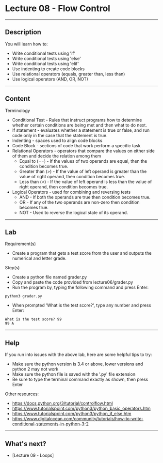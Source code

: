 # Lecture 08 - Flow Control

--------------------
Description
-------------------- 
You will learn how to:
* Write conditional tests using 'if'
* Write conditional tests using 'else'
* Write conditional tests using 'elif'
* Use indenting to create code blocks
* Use relational operators (equals, greater than, less than)
* Use logical operators (AND, OR, NOT)

--------------------
Content
-------------------- 

Terminology
* Conditional Test - Rules that instruct programs how to determine whether certain conditions are being met and then what to do next.
* If statement - evaluates whether a statement is true or false, and run code only in the case that the statement is true.
* Indenting - spaces used to align code blocks
* Code Block - sections of code that work perform a specific task 
* Relational Operators - operators that compare the values on either side of them and decide the relation among them
	* Equal to (==) - If the values of two operands are equal, then the condition becomes true.
	* Greater than (>) - If the value of left operand is greater than the value of right operand, then condition becomes true.
	* Less than (<) - If the value of left operand is less than the value of right operand, then condition becomes true. 
* Logical Operators - used for combining and reversing tests
	* AND - If both the operands are true then condition becomes true.
	* OR - If any of the two operands are non-zero then condition becomes true.
	* NOT - Used to reverse the logical state of its operand.

--------------------
Lab
-------------------- 

Requirement(s)
* Create a program that gets a test score from the user and outputs the numerical and letter grade.

Step(s)
 
* Create a python file named grader.py
* Copy and paste the code provided from lecture06/grader.py
* Run the program by, typing the following command and press Enter:
```
python3 grader.py
```
* When prompted 'What is the test score?', type any number and press Enter:
```
What is the test score? 99
99 A
```

--------------------
Help
-------------------- 

If you run into issues with the above lab, here are some helpful tips to try:
* Make sure the python version is 3.4 or above, lower versions and python 2 may not work
* Make sure the python file is saved with the '.py' file extension
* Be sure to type the terminal command exactly as shown, then press Enter

Other resources:
* https://docs.python.org/3/tutorial/controlflow.html
* https://www.tutorialspoint.com/python3/python_basic_operators.htm
* https://www.tutorialspoint.com/python3/python_if_else.htm
* https://www.digitalocean.com/community/tutorials/how-to-write-conditional-statements-in-python-3-2

--------------------
What's next?
--------------------
* [Lecture 09 - Loops]